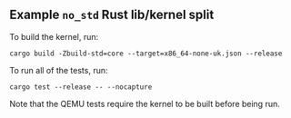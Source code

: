 ## Example `no_std` Rust lib/kernel split

To build the kernel, run:
```
cargo build -Zbuild-std=core --target=x86_64-none-uk.json --release
```

To run all of the tests, run:
```
cargo test --release -- --nocapture
```
Note that the QEMU tests require the kernel to be built before being run.